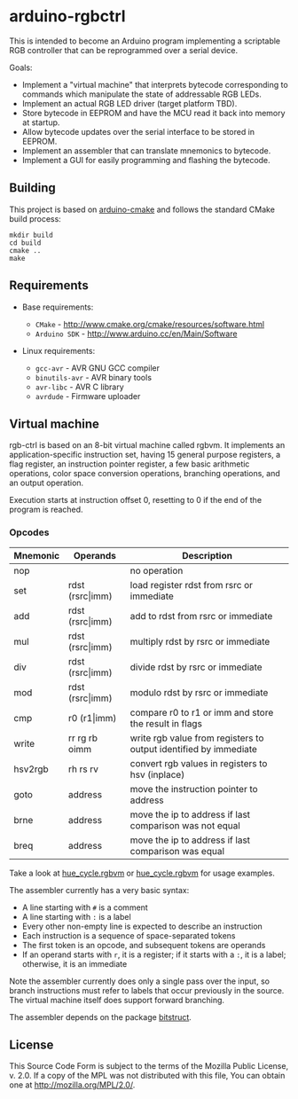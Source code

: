 # arduino-rgbctrl

This is intended to become an Arduino program implementing a scriptable RGB controller that can be reprogrammed over a serial device.

Goals:

- Implement a "virtual machine" that interprets bytecode corresponding to commands which manipulate the state of addressable RGB LEDs.
- Implement an actual RGB LED driver (target platform TBD).
- Store bytecode in EEPROM and have the MCU read it back into memory at startup.
- Allow bytecode updates over the serial interface to be stored in EEPROM.
- Implement an assembler that can translate mnemonics to bytecode.
- Implement a GUI for easily programming and flashing the bytecode.

## Building

This project is based on [arduino-cmake](https://github.com/queezythegreat/arduino-cmake) and follows the standard CMake build process:

```
mkdir build
cd build
cmake ..
make
```

## Requirements

* Base requirements:

  - `CMake` - http://www.cmake.org/cmake/resources/software.html
  - `Arduino SDK` - http://www.arduino.cc/en/Main/Software

* Linux requirements:

  - `gcc-avr`      - AVR GNU GCC compiler
  - `binutils-avr` - AVR binary tools
  - `avr-libc`     - AVR C library
  - `avrdude`      - Firmware uploader

## Virtual machine

rgb-ctrl is based on an 8-bit virtual machine called rgbvm. It implements an application-specific instruction set, having 15 general purpose registers,
a flag register, an instruction pointer register, a few basic arithmetic operations, color space conversion operations, branching operations, and an output operation.

Execution starts at instruction offset 0, resetting to 0 if the end of the program is reached.

### Opcodes

| Mnemonic | Operands         | Description                                                      |
|----------|------------------|------------------------------------------------------------------|
| nop      |                  | no operation                                                     |
| set      | rdst (rsrc\|imm) | load register rdst from rsrc or immediate                        |
| add      | rdst (rsrc\|imm) | add to rdst from rsrc or immediate                               |
| mul      | rdst (rsrc\|imm) | multiply rdst by rsrc or immediate                               |
| div      | rdst (rsrc\|imm) | divide rdst by rsrc or immediate                                 |
| mod      | rdst (rsrc\|imm) | modulo rdst by rsrc or immediate                                 |
| cmp      | r0 (r1\|imm)     | compare r0 to r1 or imm and store the result in flags            |
| write    | rr rg rb oimm    | write rgb value from registers to output identified by immediate |
| hsv2rgb  | rh rs rv         | convert rgb values in registers to hsv (inplace)                 |
| goto     | address          | move the instruction pointer to address                          |
| brne     | address          | move the ip to address if last comparison was not equal          |
| breq     | address          | move the ip to address if last comparison was equal              |

Take a look at [hue_cycle.rgbvm](scripts/hue_cycle.rgbvm) or [hue_cycle.rgbvm](scripts/value_pulse.rgbvm) for usage examples.

The assembler currently has a very basic syntax:

- A line starting with `#` is a comment
- A line starting with `:` is a label
- Every other non-empty line is expected to describe an instruction
- Each instruction is a sequence of space-separated tokens
- The first token is an opcode, and subsequent tokens are operands
- If an operand starts with `r`, it is a register; if it starts with a `:`, it is a label; otherwise, it is an immediate

Note the assembler currently does only a single pass over the input, so branch instructions must refer to labels that
occur previously in the source. The virtual machine itself does support forward branching.

The assembler depends on the package [bitstruct](https://pypi.org/project/bitstruct/).

## License

This Source Code Form is subject to the terms of the Mozilla Public
License, v. 2.0. If a copy of the MPL was not distributed with this file,
You can obtain one at http://mozilla.org/MPL/2.0/.
